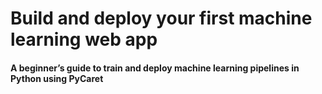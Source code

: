 # Build and deploy your first machine learning web app
#### A beginner’s guide to train and deploy machine learning pipelines in Python using PyCaret
